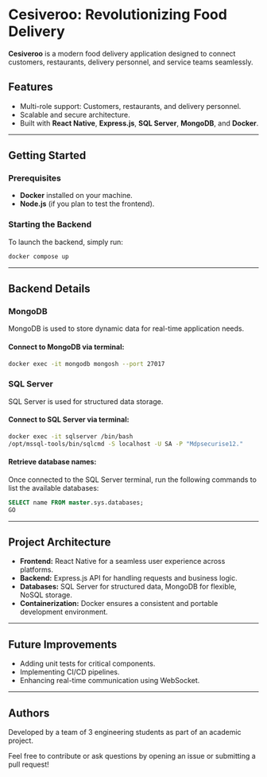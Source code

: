  # Cesiveroo: Revolutionizing Food Delivery  
 **Cesiveroo** is a modern food delivery application designed to connect customers, restaurants, delivery personnel, and service teams seamlessly.  

 ## Features  
 - Multi-role support: Customers, restaurants, and delivery personnel.  
 - Scalable and secure architecture.  
 - Built with **React Native**, **Express.js**, **SQL Server**, **MongoDB**, and **Docker**.  

 ---  

 ## Getting Started  

 ### Prerequisites  
 - **Docker** installed on your machine.  
 - **Node.js** (if you plan to test the frontend).  

 ### Starting the Backend  
 To launch the backend, simply run:  
 ```bash
 docker compose up
 ```  

 ---  

 ## Backend Details  

 ### MongoDB  
 MongoDB is used to store dynamic data for real-time application needs.  

 #### Connect to MongoDB via terminal:  
 ```bash
 docker exec -it mongodb mongosh --port 27017
 ```  

 ### SQL Server  
 SQL Server is used for structured data storage.  

 #### Connect to SQL Server via terminal:  
 ```bash
 docker exec -it sqlserver /bin/bash
 /opt/mssql-tools/bin/sqlcmd -S localhost -U SA -P "Mdpsecurise12."
 ```  

 #### Retrieve database names:  
 Once connected to the SQL Server terminal, run the following commands to list the available databases:  
 ```sql
 SELECT name FROM master.sys.databases;
 GO
 ```  

 ---  

 ## Project Architecture  

 - **Frontend:** React Native for a seamless user experience across platforms.  
 - **Backend:** Express.js API for handling requests and business logic.  
 - **Databases:** SQL Server for structured data, MongoDB for flexible, NoSQL storage.  
 - **Containerization:** Docker ensures a consistent and portable development environment.  

 ---  

 ## Future Improvements  
 - Adding unit tests for critical components.  
 - Implementing CI/CD pipelines.  
 - Enhancing real-time communication using WebSocket.  

 ---  

 ## Authors  
 Developed by a team of 3 engineering students as part of an academic project.  

 Feel free to contribute or ask questions by opening an issue or submitting a pull request!  
